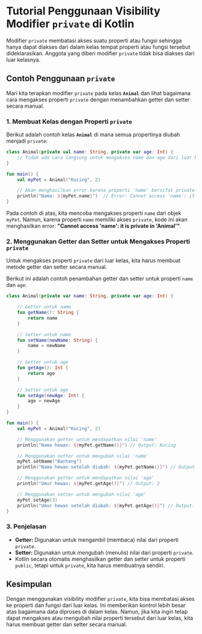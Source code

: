 
# Tutorial Penggunaan Visibility Modifier `private` di Kotlin

Modifier `private` membatasi akses suatu properti atau fungsi sehingga hanya dapat diakses dari dalam kelas tempat properti atau fungsi tersebut dideklarasikan. Anggota yang diberi modifier `private` tidak bisa diakses dari luar kelasnya.

## Contoh Penggunaan `private`

Mari kita terapkan modifier `private` pada kelas **`Animal`** dan lihat bagaimana cara mengakses properti `private` dengan menambahkan getter dan setter secara manual.

### 1. Membuat Kelas dengan Properti `private`

Berikut adalah contoh kelas **`Animal`** di mana semua propertinya diubah menjadi `private`:

```kotlin
class Animal(private val name: String, private var age: Int) {
    // Tidak ada cara langsung untuk mengakses name dan age dari luar kelas ini
}

fun main() {
    val myPet = Animal("Kucing", 2)

    // Akan menghasilkan error karena properti 'name' bersifat private
    println("Nama: ${myPet.name}")  // Error: Cannot access 'name': it is private in 'Animal'
}
```

Pada contoh di atas, kita mencoba mengakses properti `name` dari objek `myPet`. Namun, karena properti `name` memiliki akses `private`, kode ini akan menghasilkan error: **"Cannot access 'name': it is private in 'Animal'"**.

### 2. Menggunakan Getter dan Setter untuk Mengakses Properti `private`

Untuk mengakses properti `private` dari luar kelas, kita harus membuat metode getter dan setter secara manual.

Berikut ini adalah contoh penambahan getter dan setter untuk properti `name` dan `age`:

```kotlin
class Animal(private var name: String, private var age: Int) {

    // Getter untuk name
    fun getName(): String {
        return name
    }

    // Setter untuk name
    fun setName(newName: String) {
        name = newName
    }

    // Getter untuk age
    fun getAge(): Int {
        return age
    }

    // Setter untuk age
    fun setAge(newAge: Int) {
        age = newAge
    }
}

fun main() {
    val myPet = Animal("Kucing", 2)

    // Menggunakan getter untuk mendapatkan nilai 'name'
    println("Nama hewan: ${myPet.getName()}") // Output: Kucing

    // Menggunakan setter untuk mengubah nilai 'name'
    myPet.setName("Banteng")
    println("Nama hewan setelah diubah: ${myPet.getName()}") // Output: Banteng

    // Menggunakan getter untuk mendapatkan nilai 'age'
    println("Umur hewan: ${myPet.getAge()}") // Output: 2

    // Menggunakan setter untuk mengubah nilai 'age'
    myPet.setAge(3)
    println("Umur hewan setelah diubah: ${myPet.getAge()}") // Output: 3
}
```

### 3. Penjelasan

- **Getter:** Digunakan untuk mengambil (membaca) nilai dari properti `private`.
- **Setter:** Digunakan untuk mengubah (menulis) nilai dari properti `private`.
- Kotlin secara otomatis menghasilkan getter dan setter untuk properti `public`, tetapi untuk `private`, kita harus membuatnya sendiri.

## Kesimpulan

Dengan menggunakan visibility modifier `private`, kita bisa membatasi akses ke properti dan fungsi dari luar kelas. Ini memberikan kontrol lebih besar atas bagaimana data diproses di dalam kelas. Namun, jika kita ingin tetap dapat mengakses atau mengubah nilai properti tersebut dari luar kelas, kita harus membuat getter dan setter secara manual.
